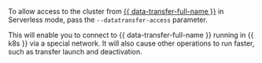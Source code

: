 To allow access to the cluster from [{{ data-transfer-full-name }}](../../../data-transfer/) in Serverless mode, pass the `--datatransfer-access` parameter.

This will enable you to connect to {{ data-transfer-full-name }} running in {{ k8s }} via a special network. It will also cause other operations to run faster, such as transfer launch and deactivation.
